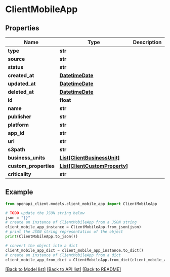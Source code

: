 # ClientMobileApp


## Properties

Name | Type | Description | Notes
------------ | ------------- | ------------- | -------------
**type** | **str** |  | 
**source** | **str** |  | 
**status** | **str** |  | 
**created_at** | [**DatetimeDate**](datetime.date.md) |  | 
**updated_at** | [**DatetimeDate**](datetime.date.md) |  | 
**deleted_at** | [**DatetimeDate**](datetime.date.md) |  | 
**id** | **float** |  | 
**name** | **str** |  | 
**publisher** | **str** |  | 
**platform** | **str** |  | 
**app_id** | **str** |  | 
**url** | **str** |  | 
**s3path** | **str** |  | 
**business_units** | [**List[ClientBusinessUnit]**](ClientBusinessUnit.md) |  | 
**custom_properties** | [**List[ClientCustomProperty]**](ClientCustomProperty.md) |  | 
**criticality** | **str** |  | 

## Example

```python
from openapi_client.models.client_mobile_app import ClientMobileApp

# TODO update the JSON string below
json = "{}"
# create an instance of ClientMobileApp from a JSON string
client_mobile_app_instance = ClientMobileApp.from_json(json)
# print the JSON string representation of the object
print(ClientMobileApp.to_json())

# convert the object into a dict
client_mobile_app_dict = client_mobile_app_instance.to_dict()
# create an instance of ClientMobileApp from a dict
client_mobile_app_from_dict = ClientMobileApp.from_dict(client_mobile_app_dict)
```
[[Back to Model list]](../README.md#documentation-for-models) [[Back to API list]](../README.md#documentation-for-api-endpoints) [[Back to README]](../README.md)


